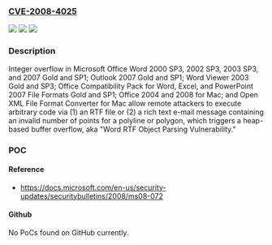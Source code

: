 ### [CVE-2008-4025](https://cve.mitre.org/cgi-bin/cvename.cgi?name=CVE-2008-4025)
![](https://img.shields.io/static/v1?label=Product&message=n%2Fa&color=blue)
![](https://img.shields.io/static/v1?label=Version&message=n%2Fa&color=blue)
![](https://img.shields.io/static/v1?label=Vulnerability&message=n%2Fa&color=brighgreen)

### Description

Integer overflow in Microsoft Office Word 2000 SP3, 2002 SP3, 2003 SP3, and 2007 Gold and SP1; Outlook 2007 Gold and SP1; Word Viewer 2003 Gold and SP3; Office Compatibility Pack for Word, Excel, and PowerPoint 2007 File Formats Gold and SP1; Office 2004 and 2008 for Mac; and Open XML File Format Converter for Mac allow remote attackers to execute arbitrary code via (1) an RTF file or (2) a rich text e-mail message containing an invalid number of points for a polyline or polygon, which triggers a heap-based buffer overflow, aka "Word RTF Object Parsing Vulnerability."

### POC

#### Reference
- https://docs.microsoft.com/en-us/security-updates/securitybulletins/2008/ms08-072

#### Github
No PoCs found on GitHub currently.

